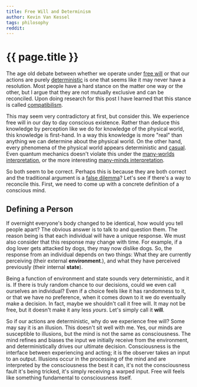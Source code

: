 ```yaml
---
title: Free Will and Determinism
author: Kevin Van Kessel
tags: philosophy
reddit:
---
```


# {{ page.title }}

The age old debate between whether we operate under [free will](https://en.wikipedia.org/wiki/Free_will) or that our actions are purely [deterministic](https://en.wikipedia.org/wiki/Determinism) is one that seems like it may never have a resolution. Most people have a hard stance on the matter one way or the other, but I argue that they are not mutually exclusive and can be reconciled. Upon doing research for this post I have learned that this stance is called [compatibilism](https://en.wikipedia.org/wiki/Compatibilism).

This may seem very contradictory at first, but consider this. We experience free will in our day to day conscious existence. Rather than deduce this knowledge by perception like we do for knowledge of the physical world, this knowledge is first-hand. In a way this knowledge is more "real" than anything we can determine about the physical world. On the other hand, every phenomena of the physical world appears deterministic and [casual](https://en.wikipedia.org/wiki/Causality). Even quantum mechanics doesn't violate this under the [many-worlds interpretation](https://en.wikipedia.org/wiki/Many-worlds_interpretation), or the more interesting [many-minds interpretation](https://en.wikipedia.org/wiki/Many-minds_interpretation).

So both seem to be correct. Perhaps this is because they are both correct and the traditional argument is a [false dilemma](https://en.wikipedia.org/wiki/False_dilemma)? Let's see if there's a way to reconcile this. First, we need to come up with a concrete definition of a conscious mind.

## Defining a Person

If overnight everyone's body changed to be identical, how would you tell people apart? The obvious answer is to talk to and question them. The reason being is that each individual will have a unique response. We must also consider that this response may change with time. For example, if a dog lover gets attacked by dogs, they may now dislike dogs. So, the response from an individual depends on two things: What they are currently perceiving (their external **environment**.), and what they have perceived previously (their internal **state**).

Being a function of environment and state sounds very deterministic, and it is. If there is truly random chance to our decisions, could we even call ourselves an individual? Even if a choice feels like it has randomness to it, or that we have no preference, when it comes down to it we do eventually make a decision. In fact, maybe we shouldn't call it free will. It may not be free, but it doesn't make it any less *yours*. Let's simply call it **will**.

<!-- Not sure if I like the following argument. May reword, or reconsider my opinion on this. -->

So if our actions are deterministic, why do we experience free will? Some may say it is an illusion. This doesn't sit well with me. Yes, our minds are susceptible to illusions, but the mind is not the same as consciousness. The mind refines and biases the input we initially receive from the environment, and deterministically drives our ultimate decision. Consciousness is the interface between experiencing and acting; it is the observer takes an input to an output. Illusions occur in the processing of the mind and are interpreted by the consciousness the best it can, it's not the consciousness fault it's being tricked, it's simply receiving a warped input. Free will feels like something fundamental to consciousness itself.
